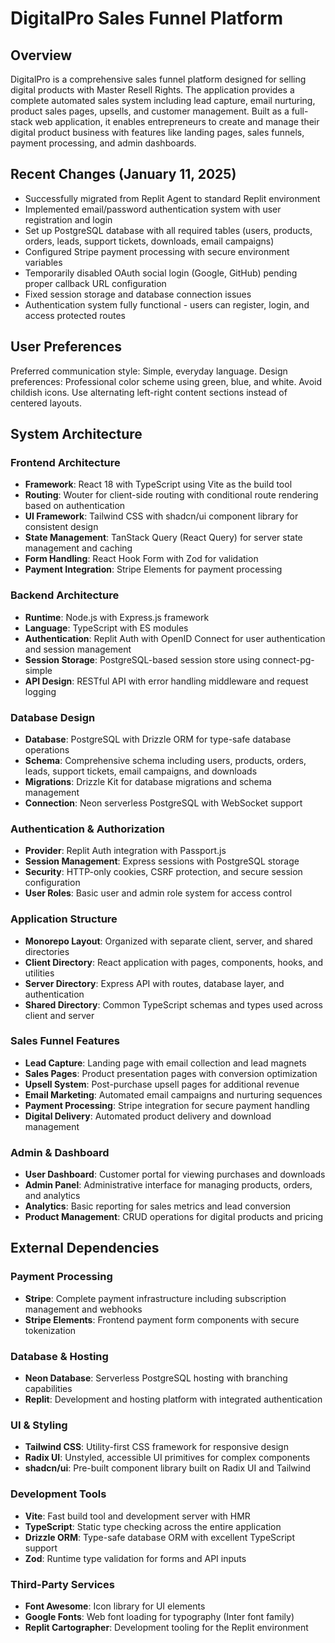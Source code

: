 # DigitalPro Sales Funnel Platform

## Overview

DigitalPro is a comprehensive sales funnel platform designed for selling digital products with Master Resell Rights. The application provides a complete automated sales system including lead capture, email nurturing, product sales pages, upsells, and customer management. Built as a full-stack web application, it enables entrepreneurs to create and manage their digital product business with features like landing pages, sales funnels, payment processing, and admin dashboards.

## Recent Changes (January 11, 2025)

- Successfully migrated from Replit Agent to standard Replit environment
- Implemented email/password authentication system with user registration and login
- Set up PostgreSQL database with all required tables (users, products, orders, leads, support tickets, downloads, email campaigns)
- Configured Stripe payment processing with secure environment variables
- Temporarily disabled OAuth social login (Google, GitHub) pending proper callback URL configuration
- Fixed session storage and database connection issues
- Authentication system fully functional - users can register, login, and access protected routes

## User Preferences

Preferred communication style: Simple, everyday language.
Design preferences: Professional color scheme using green, blue, and white. Avoid childish icons. Use alternating left-right content sections instead of centered layouts.

## System Architecture

### Frontend Architecture
- **Framework**: React 18 with TypeScript using Vite as the build tool
- **Routing**: Wouter for client-side routing with conditional route rendering based on authentication
- **UI Framework**: Tailwind CSS with shadcn/ui component library for consistent design
- **State Management**: TanStack Query (React Query) for server state management and caching
- **Form Handling**: React Hook Form with Zod for validation
- **Payment Integration**: Stripe Elements for payment processing

### Backend Architecture
- **Runtime**: Node.js with Express.js framework
- **Language**: TypeScript with ES modules
- **Authentication**: Replit Auth with OpenID Connect for user authentication and session management
- **Session Storage**: PostgreSQL-based session store using connect-pg-simple
- **API Design**: RESTful API with error handling middleware and request logging

### Database Design
- **Database**: PostgreSQL with Drizzle ORM for type-safe database operations
- **Schema**: Comprehensive schema including users, products, orders, leads, support tickets, email campaigns, and downloads
- **Migrations**: Drizzle Kit for database migrations and schema management
- **Connection**: Neon serverless PostgreSQL with WebSocket support

### Authentication & Authorization
- **Provider**: Replit Auth integration with Passport.js
- **Session Management**: Express sessions with PostgreSQL storage
- **Security**: HTTP-only cookies, CSRF protection, and secure session configuration
- **User Roles**: Basic user and admin role system for access control

### Application Structure
- **Monorepo Layout**: Organized with separate client, server, and shared directories
- **Client Directory**: React application with pages, components, hooks, and utilities
- **Server Directory**: Express API with routes, database layer, and authentication
- **Shared Directory**: Common TypeScript schemas and types used across client and server

### Sales Funnel Features
- **Lead Capture**: Landing page with email collection and lead magnets
- **Sales Pages**: Product presentation pages with conversion optimization
- **Upsell System**: Post-purchase upsell pages for additional revenue
- **Email Marketing**: Automated email campaigns and nurturing sequences
- **Payment Processing**: Stripe integration for secure payment handling
- **Digital Delivery**: Automated product delivery and download management

### Admin & Dashboard
- **User Dashboard**: Customer portal for viewing purchases and downloads
- **Admin Panel**: Administrative interface for managing products, orders, and analytics
- **Analytics**: Basic reporting for sales metrics and lead conversion
- **Product Management**: CRUD operations for digital products and pricing

## External Dependencies

### Payment Processing
- **Stripe**: Complete payment infrastructure including subscription management and webhooks
- **Stripe Elements**: Frontend payment form components with secure tokenization

### Database & Hosting
- **Neon Database**: Serverless PostgreSQL hosting with branching capabilities
- **Replit**: Development and hosting platform with integrated authentication

### UI & Styling
- **Tailwind CSS**: Utility-first CSS framework for responsive design
- **Radix UI**: Unstyled, accessible UI primitives for complex components
- **shadcn/ui**: Pre-built component library built on Radix UI and Tailwind

### Development Tools
- **Vite**: Fast build tool and development server with HMR
- **TypeScript**: Static type checking across the entire application
- **Drizzle ORM**: Type-safe database ORM with excellent TypeScript support
- **Zod**: Runtime type validation for forms and API inputs

### Third-Party Services
- **Font Awesome**: Icon library for UI elements
- **Google Fonts**: Web font loading for typography (Inter font family)
- **Replit Cartographer**: Development tooling for the Replit environment